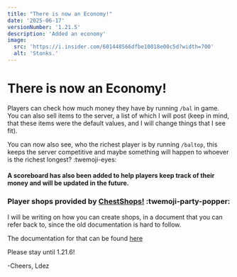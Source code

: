 ```yaml
---
title: "There is now an Economy!"
date: '2025-06-17'
versionNumber: '1.21.5'
description: 'Added an economy'
image:
  src: 'https://i.insider.com/601448566dfbe10018e00c5d?width=700'
  alt: 'Stonks.'
---
```


# There is now an Economy!

Players can check how much money they have by running ```/bal``` in game. You can also sell items to the server, a list of which I will post (keep in mind, that these items were the default values, and I will change things that I see fit).

You can now also see, who the richest player is by running ```/baltop```, this keeps the server competitive and maybe something will happen to whoever is the richest longest? :twemoji-eyes: 

#### A scoreboard has also been added to help players keep track of their money and will be updated in the future.

### Player shops provided by [ChestShops!](https://www.spigotmc.org/resources/chestshop.51856/) :twemoji-party-popper:
I will be writing on how you can create shops, in a document that you can refer back to, since the old documentation is hard to follow.

The documentation for that can be found [here](https://ld3z.github.io/site2/chestshops/)

Please stay until 1.21.6!

-Cheers,
Ldez
